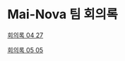 # Mai-Nova 팀 회의록

[회의록 04 27](https://github.com/Mai-Nova/Meeting-minute/blob/main/%ED%9A%8C%EC%9D%98%EB%A1%9D-04-27.md)

[회의록 05 05](https://github.com/Mai-Nova/Meeting-minute/blob/main/%ED%9A%8C%EC%9D%98%EB%A1%9D-05-05.md)
